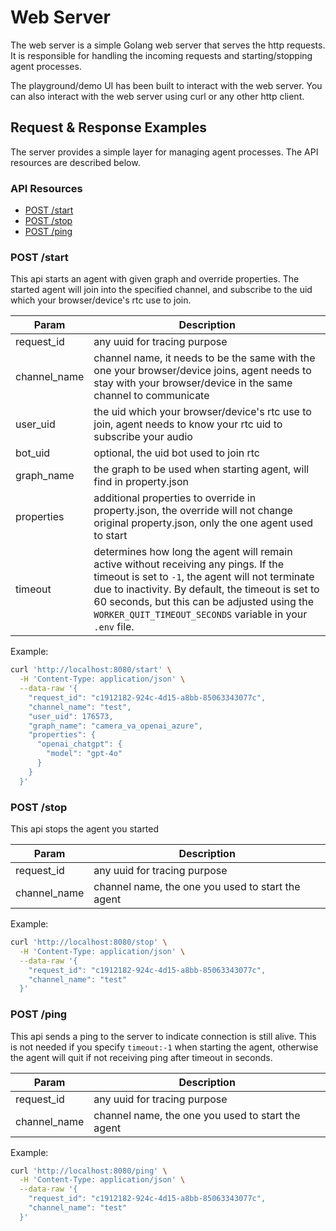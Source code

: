 # Web Server

The web server is a simple Golang web server that serves the http requests. It is responsible for handling the incoming requests and starting/stopping agent processes.

The playground/demo UI has been built to interact with the web server. You can also interact with the web server using curl or any other http client.

## Request & Response Examples

The server provides a simple layer for managing agent processes. The API resources are described below.

### API Resources

- [POST /start](#post-start)
- [POST /stop](#post-stop)
- [POST /ping](#post-ping)

### POST /start

This api starts an agent with given graph and override properties. The started agent will join into the specified channel, and subscribe to the uid which your browser/device's rtc use to join.

| Param    | Description |
| -------- | ------- |
| request_id  | any uuid for tracing purpose    |
| channel_name | channel name, it needs to be the same with the one your browser/device joins, agent needs to stay with your browser/device in the same channel to communicate  |
| user_uid    | the uid which your browser/device's rtc use to join, agent needs to know your rtc uid to subscribe your audio    |
| bot_uid    | optional, the uid bot used to join rtc    |
| graph_name    | the graph to be used when starting agent, will find in property.json    |
| properties    | additional properties to override in property.json, the override will not change original property.json, only the one agent used to start    |
| timeout | determines how long the agent will remain active without receiving any pings. If the timeout is set to `-1`, the agent will not terminate due to inactivity. By default, the timeout is set to 60 seconds, but this can be adjusted using the `WORKER_QUIT_TIMEOUT_SECONDS` variable in your `.env` file. |

Example:

```bash
curl 'http://localhost:8080/start' \
  -H 'Content-Type: application/json' \
  --data-raw '{
    "request_id": "c1912182-924c-4d15-a8bb-85063343077c",
    "channel_name": "test",
    "user_uid": 176573,
    "graph_name": "camera_va_openai_azure",
    "properties": {
      "openai_chatgpt": {
        "model": "gpt-4o"
      }
    }
  }'
```

### POST /stop

This api stops the agent you started

| Param    | Description |
| -------- | ------- |
| request_id  | any uuid for tracing purpose    |
| channel_name | channel name, the one you used to start the agent  |

Example:

```bash
curl 'http://localhost:8080/stop' \
  -H 'Content-Type: application/json' \
  --data-raw '{
    "request_id": "c1912182-924c-4d15-a8bb-85063343077c",
    "channel_name": "test"
  }'
```


### POST /ping

This api sends a ping to the server to indicate connection is still alive. This is not needed if you specify `timeout:-1` when starting the agent, otherwise the agent will quit if not receiving ping after timeout in seconds.

| Param    | Description |
| -------- | ------- |
| request_id  | any uuid for tracing purpose    |
| channel_name | channel name, the one you used to start the agent  |

Example:

```bash
curl 'http://localhost:8080/ping' \
  -H 'Content-Type: application/json' \
  --data-raw '{
    "request_id": "c1912182-924c-4d15-a8bb-85063343077c",
    "channel_name": "test"
  }'
```
